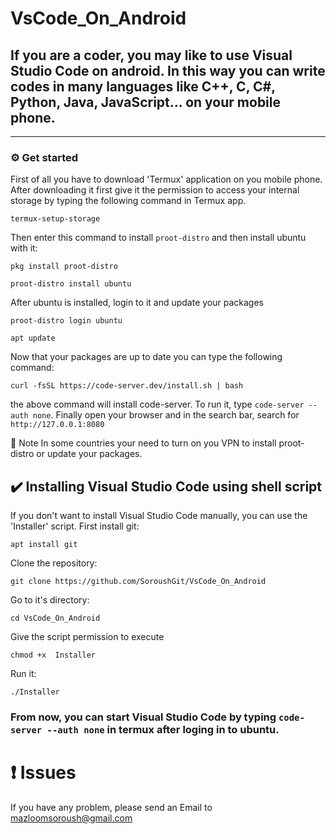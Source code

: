# VsCode_On_Android
## If you are a coder, you may like to use Visual Studio Code on android. In this way you can write codes in many languages like C++, C, C#, Python, Java, JavaScript... on your mobile phone.
-----------------------


### :gear: Get started

First of all you have to download 'Termux' application on you mobile phone. 
After downloading it first give it the permission to access your internal storage by typing the following command in Termux app.
```
termux-setup-storage
```
Then enter this command to install `proot-distro` and then install ubuntu with it:

```
pkg install proot-distro
```
```
proot-distro install ubuntu
```

After ubuntu is installed, login to it and update your packages

```
proot-distro login ubuntu
```
```
apt update
```

Now that your packages are up to date you can type the following command:

```
curl -fsSL https://code-server.dev/install.sh | bash
```

the above command will install code-server. To run it, type `code-server --auth none`.
Finally open your browser and in the search bar, search for `http://127.0.0.1:8080`

:green_book: Note
In some countries your need to turn on you VPN to install proot-distro or update your packages.

##  :heavy_check_mark: Installing Visual Studio Code using shell script
If you don't want to install Visual Studio Code manually, you can use the 'Installer' script. 
First install git:
```
apt install git
```
Clone the repository:
```
git clone https://github.com/SoroushGit/VsCode_On_Android
```
Go to it's directory:
```
cd VsCode_On_Android
```
Give the script permission to execute
```
chmod +x  Installer
```
Run it:
```
./Installer
```

### From now, you can start Visual Studio Code by typing `code-server --auth none` in termux after loging in to ubuntu. 

# :heavy_exclamation_mark: Issues
If you have any problem, please send an Email to mazloomsoroush@gmail.com 
